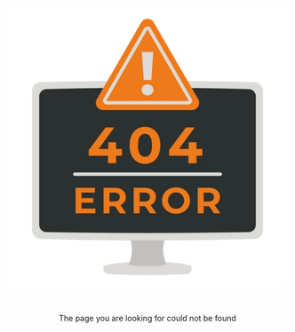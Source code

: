 <div class="card">
  <div class="container">
    <p style="text-align:center"><img src="https://raw.githubusercontent.com/The-Back-Room/The-Back-Room.github.io/refs/heads/main/docs/assets/images/404.webp"></p>
  </div>
</div>
<br />
<div class="card">
  <div class="container">
    <p class="text-delta" style="text-align:center">The page you are looking for could not be found</p>
  </div>
</div>
